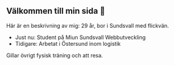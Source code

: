 ## Välkommen till min sida 👋
Här är en beskrivning av mig:
29 år, bor i Sundsvall med flickvän.
- Just nu: Student på Miun Sundsvall Webbutveckling
- Tidigare: Arbetat i Östersund inom logistik

Gillar övrigt fysisk träning och att resa.

